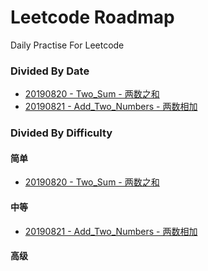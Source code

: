 # Leetcode Roadmap

Daily Practise For Leetcode

### Divided By Date

* [20190820 - Two_Sum - 两数之和](20190820/README.md)
* [20190821 - Add_Two_Numbers - 两数相加](20190821/README.md)

### Divided By Difficulty

#### 简单

* [20190820 - Two_Sum - 两数之和](20190820/README.md)

#### 中等

* [20190821 - Add_Two_Numbers - 两数相加](20190821/README.md)

#### 高级